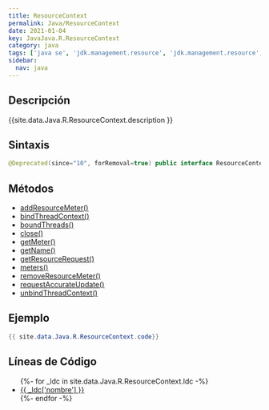 ```yaml
---
title: ResourceContext
permalink: Java/ResourceContext
date: 2021-01-04
key: JavaJava.R.ResourceContext
category: java
tags: ['java se', 'jdk.management.resource', 'jdk.management.resource', 'interface java', '8u40']
sidebar: 
  nav: java
---
```


## Descripción
{{site.data.Java.R.ResourceContext.description }}

## Sintaxis
~~~java
@Deprecated(since="10", forRemoval=true) public interface ResourceContext extends AutoCloseable
~~~

## Métodos
* [addResourceMeter()](/Java/ResourceContext/addResourceMeter)
* [bindThreadContext()](/Java/ResourceContext/bindThreadContext)
* [boundThreads()](/Java/ResourceContext/boundThreads)
* [close()](/Java/ResourceContext/close)
* [getMeter()](/Java/ResourceContext/getMeter)
* [getName()](/Java/ResourceContext/getName)
* [getResourceRequest()](/Java/ResourceContext/getResourceRequest)
* [meters()](/Java/ResourceContext/meters)
* [removeResourceMeter()](/Java/ResourceContext/removeResourceMeter)
* [requestAccurateUpdate()](/Java/ResourceContext/requestAccurateUpdate)
* [unbindThreadContext()](/Java/ResourceContext/unbindThreadContext)

## Ejemplo
~~~java
{{ site.data.Java.R.ResourceContext.code}}
~~~

## Líneas de Código
<ul>
{%- for _ldc in site.data.Java.R.ResourceContext.ldc -%}
   <li>
       <a href="{{_ldc['url'] }}">{{ _ldc['nombre'] }}</a>
   </li>
{%- endfor -%}
</ul>
